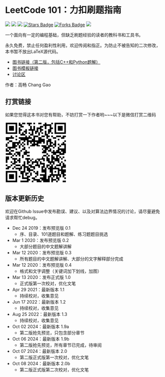 # LeetCode 101：力扣刷题指南

<a href="https://isocpp.org/"><img src="https://img.shields.io/badge/C++-red?style=plastic" height="22"/></a>
<a href="https://www.python.org/"><img src="https://img.shields.io/badge/Python3-blue?style=plastic" height="22"/></a>
<a href="https://github.com/changgyhub/leetcode_101/blob/master/LeetCode%20101%20-%20A%20Grinding%20Guide.pdf"><img src="https://img.shields.io/badge/Latest_Version-2.0b-8A2BE2" height="22"/></a>
<a href="https://github.com/changgyhub/leetcode_101/stargazers"><img src="https://img.shields.io/github/stars/changgyhub/leetcode_101" alt="Stars Badge" height="22"/></a>
<a href="https://github.com/changgyhub/leetcode_101/network/members"><img src="https://img.shields.io/github/forks/changgyhub/leetcode_101" alt="Forks Badge" height="22"/></a>
<a href="https://www.linkedin.com/in/changgy/" ><img src="https://img.shields.io/badge/LinkedIn-Follow_Chang_Gao-black?style=social&logo=linkedin" height="22"/> </a>

一个面向有一定的编程基础，但缺乏刷题经验的读者的教科书和工具书。

永久免费，禁止任何盈利性利用，欢迎传阅和指正。为防止不被告知的二次修改，本书暂不放出LaTeX源代码。

* [图书链接（第二版，包括C++和Python题解）](https://github.com/changgyhub/leetcode_101/blob/master/LeetCode%20101%20-%20A%20Grinding%20Guide.pdf)
* [图书模板链接](https://www.overleaf.com/latex/templates/elegantbook-template/zpsrbmdsxrgy)
* [讨论区](https://github.com/changgyhub/leetcode_101/issues/49)

作者：高畅 Chang Gao


## 打赏链接

如果您觉得这本书对您有帮助，不妨打赏一下作者哟\~\~\~以下是微信打赏二维码

<img src="./misc/wechatpay.jpg" width="200" height="200">

## 版本更新历史

欢迎在Github Issue中发布勘误、建议、以及对算法边界情况的讨论，请尽量避免请求帮忙debug。

* Dec 24 2019：发布预览版 0.1
  * 序、目录、101道题目和题解、练习题题目挑选
* Mar 1 2020：发布预览版 0.2
  * 大部分题目的中文题解讲解
* Mar 12 2020：发布预览版 0.3
  * 所有题目的中文题解讲解、大部分的文字解释部分完成
* Mar 12 2020：发布预览版 0.4
  * 格式和文字调整（关键词加下划线，加图）
* Mar 13 2020：发布正式版 1.0
  * 正式版第一次校对，优化文笔
* Apr 29 2021：最新版本 1.1
  * 持续校对，收集意见
* Jun 17 2022：最新版本 1.2
  * 持续校对，收集意见
* Aug 25 2022：最新版本 1.3
  * 持续校对，收集意见
* Oct 02 2024：最新版本 1.9a
  * 第二版抢先预览，只包含部分章节
* Oct 06 2024：最新版本 1.9b
  * 第二版抢先预览，所有章节已完成，待审阅
* Oct 07 2024：最新版本 2.0
  * 第二版正式版第一次校对，优化文笔
* Oct 08 2024：最新版本 2.0b
  * 第二版正式版第二次校对，优化文笔
